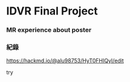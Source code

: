 # IDVR Final Project

### MR experience about poster


### 紀錄
https://hackmd.io/@alu98753/HyT0FHIQyl/edit

try